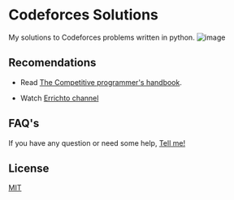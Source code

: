 # Codeforces Solutions

My solutions to Codeforces problems written in python.
![image](https://user-images.githubusercontent.com/65880991/103058190-f0e69480-4577-11eb-987c-cf4563fee95b.png)

## Recomendations

- Read [The Competitive programmer's handbook](https://cses.fi/book/book.pdf).

- Watch [Errichto channel](https://www.youtube.com/channel/UCBr_Fu6q9iHYQCh13jmpbrg)

## FAQ's
If you have any question or need some help, [Tell me!](https://twitter.com/Juanmrd)

## License
[MIT](https://choosealicense.com/licenses/mit/)
